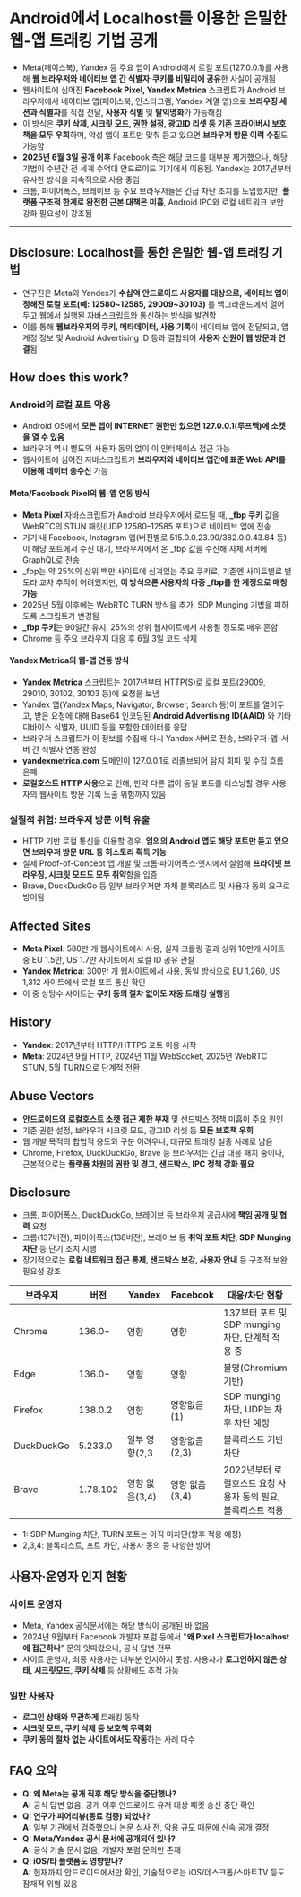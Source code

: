 # Android에서 Localhost를 이용한 은밀한 웹-앱 트래킹 기법 공개


* Meta(페이스북), Yandex 등 주요 앱이 Android에서 로컬 포트(127.0.0.1)를 사용해 **웹 브라우저와 네이티브 앱 간 식별자·쿠키를 비밀리에 공유**한 사실이 공개됨
* 웹사이트에 심어진 **Facebook Pixel, Yandex Metrica** 스크립트가 Android 브라우저에서 네이티브 앱(페이스북, 인스타그램, Yandex 계열 앱)으로 **브라우징 세션과 식별자**를 직접 전달, **사용자 식별** 및 **탈익명화**가 가능해짐
* 이 방식은 **쿠키 삭제, 시크릿 모드, 권한 설정, 광고ID 리셋 등 기존 프라이버시 보호책을 모두 우회**하며, 악성 앱이 포트만 맞춰 듣고 있으면 **브라우저 방문 이력 수집**도 가능함
* **2025년 6월 3일 공개 이후** Facebook 측은 해당 코드를 대부분 제거했으나, 해당 기법이 수년간 전 세계 수억대 안드로이드 기기에서 이용됨. Yandex는 2017년부터 유사한 방식을 지속적으로 사용 중임
* 크롬, 파이어폭스, 브레이브 등 주요 브라우저들은 긴급 차단 조치를 도입했지만, **플랫폼 구조적 한계로 완전한 근본 대책은 미흡**, Android IPC와 로컬 네트워크 보안 강화 필요성이 강조됨

---

Disclosure: Localhost를 통한 은밀한 웹-앱 트래킹 기법
----------------------------------------

* 연구진은 Meta와 Yandex가 **수십억 안드로이드 사용자를 대상으로, 네이티브 앱이 정해진 로컬 포트(예: 12580~12585, 29009~30103)** 를 백그라운드에서 열어두고 웹에서 실행된 자바스크립트와 통신하는 방식을 발견함
* 이를 통해 **웹브라우저의 쿠키, 메타데이터, 사용 기록**이 네이티브 앱에 전달되고, 앱 계정 정보 및 Android Advertising ID 등과 결합되어 **사용자 신원이 웹 방문과 연결**됨

How does this work?
-------------------

### Android의 로컬 포트 악용

* Android OS에서 **모든 앱이 INTERNET 권한만 있으면 127.0.0.1(루프백)에 소켓을 열 수 있음**
* 브라우저 역시 별도의 사용자 동의 없이 이 인터페이스 접근 가능
* 웹사이트에 심어진 자바스크립트가 **브라우저와 네이티브 앱간에 표준 Web API를 이용해 데이터 송수신** 가능

#### Meta/Facebook Pixel의 웹-앱 연동 방식

* **Meta Pixel** 자바스크립트가 Android 브라우저에서 로드될 때, **\_fbp 쿠키** 값을 WebRTC의 STUN 패킷(UDP 12580–12585 포트)으로 네이티브 앱에 전송
* 기기 내 Facebook, Instagram 앱(버전별로 515.0.0.23.90/382.0.0.43.84 등)이 해당 포트에서 수신 대기, 브라우저에서 온 \_fbp 값을 수신해 자체 서버에 GraphQL로 전송
* \_fbp는 약 25%의 상위 백만 사이트에 심겨있는 주요 쿠키로, 기존엔 사이트별로 별도라 교차 추적이 어려웠지만, **이 방식으론 사용자의 다중 \_fbp를 한 계정으로 매칭 가능**
* 2025년 5월 이후에는 WebRTC TURN 방식을 추가, SDP Munging 기법을 피하도록 스크립트가 변경됨
* **\_fbp 쿠키**는 90일간 유지, 25%의 상위 웹사이트에서 사용될 정도로 매우 흔함
* Chrome 등 주요 브라우저 대응 후 6월 3일 코드 삭제

#### Yandex Metrica의 웹-앱 연동 방식

* **Yandex Metrica** 스크립트는 2017년부터 HTTP(S)로 로컬 포트(29009, 29010, 30102, 30103 등)에 요청을 보냄
* Yandex 앱(Yandex Maps, Navigator, Browser, Search 등)이 포트를 열어두고, 받은 요청에 대해 Base64 인코딩된 **Android Advertising ID(AAID)** 와 기타 디바이스 식별자, UUID 등을 포함한 데이터를 응답
* 브라우저 스크립트가 이 정보를 수집해 다시 Yandex 서버로 전송, 브라우저-앱-서버 간 식별자 연동 완성
* **yandexmetrica.com** 도메인이 127.0.0.1로 리졸브되어 탐지 회피 및 수집 흐름 은폐
* **로컬호스트 HTTP 사용**으로 인해, 만약 다른 앱이 동일 포트를 리스닝할 경우 사용자의 웹사이트 방문 기록 노출 위험까지 있음

### 실질적 위험: 브라우저 방문 이력 유출

* HTTP 기반 로컬 통신을 이용할 경우, **임의의 Android 앱도 해당 포트만 듣고 있으면 브라우저 방문 URL 등 히스토리 획득 가능**
* 실제 Proof-of-Concept 앱 개발 및 크롬·파이어폭스·엣지에서 실험해 **프라이빗 브라우징, 시크릿 모드도 모두 취약**함을 입증
* Brave, DuckDuckGo 등 일부 브라우저만 자체 블록리스트 및 사용자 동의 요구로 방어됨

Affected Sites
--------------

* **Meta Pixel**: 580만 개 웹사이트에서 사용, 실제 크롤링 결과 상위 10만개 사이트 중 EU 1.5만, US 1.7만 사이트에서 로컬 ID 공유 관찰
* **Yandex Metrica**: 300만 개 웹사이트에서 사용, 동일 방식으로 EU 1,260, US 1,312 사이트에서 로컬 포트 통신 확인
* 이 중 상당수 사이트는 **쿠키 동의 절차 없이도 자동 트래킹 실행**됨

History
-------

* **Yandex**: 2017년부터 HTTP/HTTPS 포트 이용 시작
* **Meta**: 2024년 9월 HTTP, 2024년 11월 WebSocket, 2025년 WebRTC STUN, 5월 TURN으로 단계적 전환

Abuse Vectors
-------------

* **안드로이드의 로컬호스트 소켓 접근 제한 부재** 및 샌드박스 정책 미흡이 주요 원인
* 기존 권한 설정, 브라우저 시크릿 모드, 광고ID 리셋 등 **모든 보호책 우회**
* 웹 개발 목적의 합법적 용도와 구분 어려우나, 대규모 트래킹 실증 사례로 남음
* Chrome, Firefox, DuckDuckGo, Brave 등 브라우저는 긴급 대응 패치 중이나, 근본적으로는 **플랫폼 차원의 권한 및 경고, 샌드박스, IPC 정책 강화 필요**

Disclosure
----------

* 크롬, 파이어폭스, DuckDuckGo, 브레이브 등 브라우저 공급사에 **책임 공개 및 협력** 요청
* 크롬(137버전), 파이어폭스(138버전), 브레이브 등 **취약 포트 차단, SDP Munging 차단** 등 단기 조치 시행
* 장기적으로는 **로컬 네트워크 접근 통제, 샌드박스 보강, 사용자 안내** 등 구조적 보완 필요성 강조

| 브라우저 | 버전 | Yandex | Facebook | 대응/차단 현황 |
| --- | --- | --- | --- | --- |
| Chrome | 136.0+ | 영향 | 영향 | 137부터 포트 및 SDP munging 차단, 단계적 적용 중 |
| Edge | 136.0+ | 영향 | 영향 | 불명(Chromium 기반) |
| Firefox | 138.0.2 | 영향 | 영향없음(1) | SDP munging 차단, UDP는 차후 차단 예정 |
| DuckDuckGo | 5.233.0 | 일부 영향(2,3 | 영향없음(2,3) | 블록리스트 기반 차단 |
| Brave | 1.78.102 | 영향 없음(3,4) | 영향 없음(3,4) | 2022년부터 로컬호스트 요청 사용자 동의 필요, 블록리스트 적용 |

* 1: SDP Munging 차단, TURN 포트는 아직 미차단(향후 적용 예정)
* 2,3,4: 블록리스트, 포트 차단, 사용자 동의 등 다양한 방어

사용자·운영자 인지 현황
-------------

### 사이트 운영자

* Meta, Yandex 공식문서에는 해당 방식이 공개된 바 없음
* 2024년 9월부터 Facebook 개발자 포럼 등에서 "**왜 Pixel 스크립트가 localhost에 접근하나**" 문의 잇따랐으나, 공식 답변 전무
* 사이트 운영자, 최종 사용자는 대부분 인지하지 못함. 사용자가 **로그인하지 않은 상태, 시크릿모드, 쿠키 삭제** 등 상황에도 추적 가능

### 일반 사용자

* **로그인 상태와 무관하게** 트래킹 동작
* **시크릿 모드, 쿠키 삭제 등 보호책 무력화**
* **쿠키 동의 절차 없는 사이트에서도 작동**하는 사례 다수

FAQ 요약
------

* **Q: 왜 Meta는 공개 직후 해당 방식을 중단했나?**  
  **A:** 공식 답변 없음, 공개 이후 안드로이드 유저 대상 패킷 송신 중단 확인
* **Q: 연구가 피어리뷰(동료 검증) 되었나?**  
  **A:** 일부 기관에서 검증했으나 논문 심사 전, 악용 규모 때문에 신속 공개 결정
* **Q: Meta/Yandex 공식 문서에 공개되어 있나?**  
  **A:** 공식 기술 문서 없음, 개발자 포럼 문의만 존재
* **Q: iOS/타 플랫폼도 영향받나?**  
  **A:** 현재까지 안드로이드에서만 확인, 기술적으로는 iOS/데스크톱/스마트TV 등도 잠재적 위험 있음

